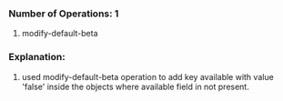 ### Number of Operations: 1

1. modify-default-beta

### Explanation:

1. used modify-default-beta operation to add key available with value 'false' inside the objects where available field in not present.